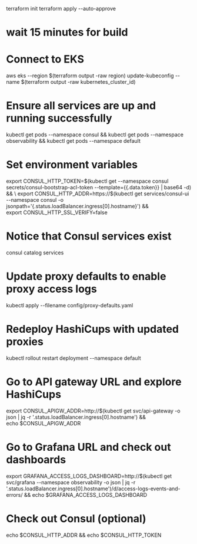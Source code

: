 terraform init
terraform apply --auto-approve
# wait 15 minutes for build

# Connect to EKS
aws eks --region $(terraform output -raw region) update-kubeconfig --name $(terraform output -raw kubernetes_cluster_id)

# Ensure all services are up and running successfully
kubectl get pods --namespace consul && kubectl get pods --namespace observability && kubectl get pods --namespace default

# Set environment variables
export CONSUL_HTTP_TOKEN=$(kubectl get --namespace consul secrets/consul-bootstrap-acl-token --template={{.data.token}} | base64 -d) && \
export CONSUL_HTTP_ADDR=https://$(kubectl get services/consul-ui --namespace consul -o jsonpath='{.status.loadBalancer.ingress[0].hostname}') && \
export CONSUL_HTTP_SSL_VERIFY=false

# Notice that Consul services exist
consul catalog services

# Update proxy defaults to enable proxy access logs
kubectl apply --filename config/proxy-defaults.yaml

# Redeploy HashiCups with updated proxies
kubectl rollout restart deployment --namespace default

# Go to API gateway URL and explore HashiCups
export CONSUL_APIGW_ADDR=http://$(kubectl get svc/api-gateway -o json | jq -r '.status.loadBalancer.ingress[0].hostname') && \
echo $CONSUL_APIGW_ADDR

# Go to Grafana URL and check out dashboards
export GRAFANA_ACCESS_LOGS_DASHBOARD=http://$(kubectl get svc/grafana --namespace observability -o json | jq -r '.status.loadBalancer.ingress[0].hostname')/d/access-logs-events-and-errors/ && echo $GRAFANA_ACCESS_LOGS_DASHBOARD

# Check out Consul (optional)
echo $CONSUL_HTTP_ADDR && echo $CONSUL_HTTP_TOKEN